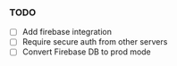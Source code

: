### TODO

- [ ] Add firebase integration
- [ ] Require secure auth from other servers
- [ ] Convert Firebase DB to prod mode
